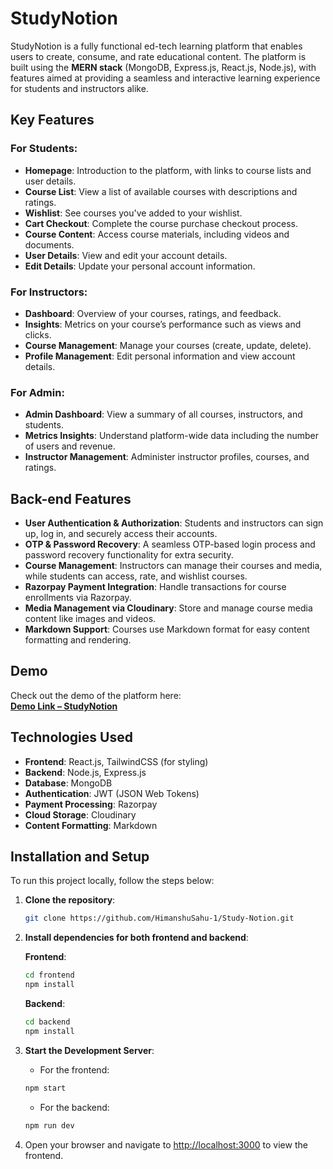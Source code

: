  # StudyNotion

StudyNotion is a fully functional ed-tech learning platform that enables users to create, consume, and rate educational content. The platform is built using the **MERN stack** (MongoDB, Express.js, React.js, Node.js), with features aimed at providing a seamless and interactive learning experience for students and instructors alike.

## Key Features

### For Students:
- **Homepage**: Introduction to the platform, with links to course lists and user details.
- **Course List**: View a list of available courses with descriptions and ratings.
- **Wishlist**: See courses you've added to your wishlist.
- **Cart Checkout**: Complete the course purchase checkout process.
- **Course Content**: Access course materials, including videos and documents.
- **User Details**: View and edit your account details.
- **Edit Details**: Update your personal account information.

### For Instructors:
- **Dashboard**: Overview of your courses, ratings, and feedback.
- **Insights**: Metrics on your course’s performance such as views and clicks.
- **Course Management**: Manage your courses (create, update, delete).
- **Profile Management**: Edit personal information and view account details.

### For Admin:
- **Admin Dashboard**: View a summary of all courses, instructors, and students.
- **Metrics Insights**: Understand platform-wide data including the number of users and revenue.
- **Instructor Management**: Administer instructor profiles, courses, and ratings.

## Back-end Features

- **User Authentication & Authorization**: Students and instructors can sign up, log in, and securely access their accounts.
- **OTP & Password Recovery**: A seamless OTP-based login process and password recovery functionality for extra security.
- **Course Management**: Instructors can manage their courses and media, while students can access, rate, and wishlist courses.
- **Razorpay Payment Integration**: Handle transactions for course enrollments via Razorpay.
- **Media Management via Cloudinary**: Store and manage course media content like images and videos.
- **Markdown Support**: Courses use Markdown format for easy content formatting and rendering.

## Demo

Check out the demo of the platform here:  
**[Demo Link – StudyNotion](https://study-notion-git-main-himanshu-sahus-projects.vercel.app/)**

## Technologies Used

- **Frontend**: React.js, TailwindCSS (for styling)
- **Backend**: Node.js, Express.js
- **Database**: MongoDB
- **Authentication**: JWT (JSON Web Tokens)
- **Payment Processing**: Razorpay
- **Cloud Storage**: Cloudinary
- **Content Formatting**: Markdown

## Installation and Setup

To run this project locally, follow the steps below:

1. **Clone the repository**:
    ```bash
    git clone https://github.com/HimanshuSahu-1/Study-Notion.git
    ```
   
2. **Install dependencies for both frontend and backend**:

    **Frontend**:
    ```bash
    cd frontend
    npm install
    ```

    **Backend**:
    ```bash
    cd backend
    npm install
    ```

3. **Start the Development Server**:

    - For the frontend:
    ```bash
    npm start
    ```

    - For the backend:
    ```bash
    npm run dev
    ```

4. Open your browser and navigate to [http://localhost:3000](http://localhost:3000) to view the frontend.

